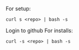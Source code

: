 For setup:
```
curl s <repo> | bash -s
```
Login to github
For installs:
```
curl -s <repo> | bash -s
```